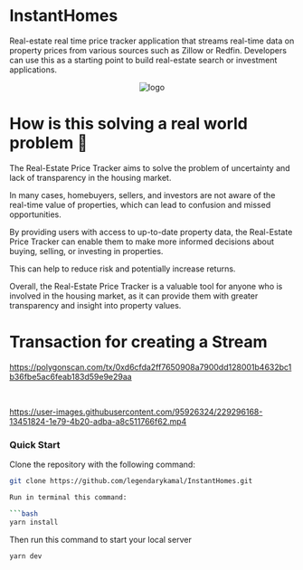 # InstantHomes

Real-estate real time price tracker application that streams real-time data on property prices from various sources such as Zillow or Redfin. Developers can use this as a starting point to build real-estate search or investment applications.

<div align="center">
  <img src="https://user-images.githubusercontent.com/95926324/229267887-d6c1f90f-ed3d-4ce8-a69f-29a5f313cdab.png" alt="logo" />
</div>

# How is this solving a real world problem 🤔 

The Real-Estate Price Tracker aims to solve the problem of uncertainty and lack of transparency in the housing market.

In many cases, homebuyers, sellers, and investors are not aware of the real-time value of properties, which can lead to confusion and missed opportunities.

By providing users with access to up-to-date property data, the Real-Estate Price Tracker can enable them to make more informed decisions about buying, selling, or investing in properties.

This can help to reduce risk and potentially increase returns.

Overall, the Real-Estate Price Tracker is a valuable tool for anyone who is involved in the housing market, as it can provide them with greater transparency and insight into property values.

# Transaction for creating a Stream

https://polygonscan.com/tx/0xd6cfda2ff7650908a7900dd128001b4632bc1b36fbe5ac6feab183d59e9e29aa

<br/>



https://user-images.githubusercontent.com/95926324/229296168-13451824-1e79-4b20-adba-a8c511766f62.mp4


### Quick Start

Clone the repository with the following command:

```bash
git clone https://github.com/legendarykamal/InstantHomes.git

Run in terminal this command:

```bash
yarn install
```

Then run this command to start your local server

```bash
yarn dev
```
